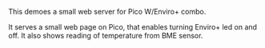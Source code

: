 This demoes a small web server for Pico W/Enviro+ combo. 

It serves a small web page on Pico, that enables turning Enviro+ led on and off. 
It also shows reading of temperature from BME sensor.